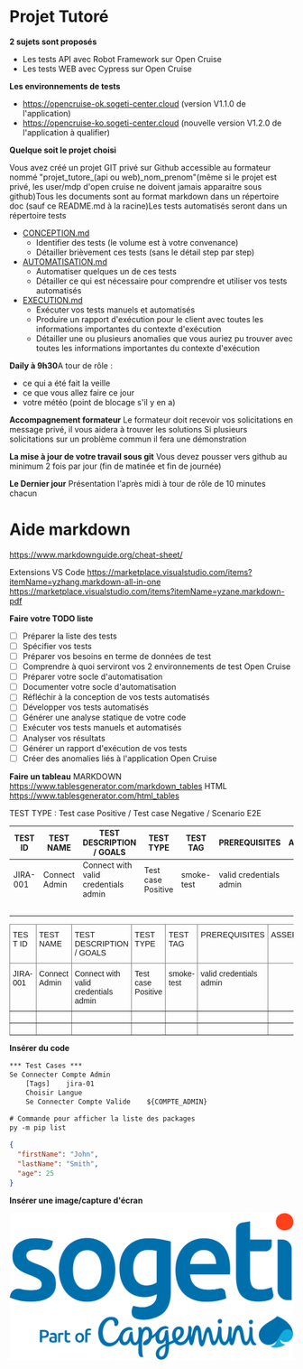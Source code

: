 # Projet Tutoré

**2 sujets sont proposés**

- Les tests API avec Robot Framework sur Open Cruise
- Les tests WEB avec Cypress sur Open Cruise

**Les environnements de tests**

- https://opencruise-ok.sogeti-center.cloud  (version V1.1.0 de l'application)
- https://opencruise-ko.sogeti-center.cloud  (nouvelle version V1.2.0 de l'application à qualifier)

**Quelque soit le projet choisi**

Vous avez créé un projet GIT privé sur Github accessible au formateur nommé "projet_tutore_(api ou web)_nom_prenom"(même si le projet est privé, les user/mdp d'open cruise ne doivent jamais apparaitre sous github)Tous les documents sont au format markdown dans un répertoire doc (sauf ce README.md à la racine)Les tests automatisés seront dans un répertoire tests

- [CONCEPTION.md](doc/CONCEPTION.md)
  - Identifier des tests (le volume est à votre convenance)
  - Détailler brièvement ces tests (sans le détail step par step)
- [AUTOMATISATION.md](doc/AUTOMATISATION.md)
  - Automatiser quelques un de ces tests
  - Détailler ce qui est nécessaire pour comprendre et utiliser vos tests automatisés
- [EXECUTION.md](doc/EXECUTION.md)
  - Exécuter vos tests manuels et automatisés
  - Produire un rapport d'exécution pour le client avec toutes les informations importantes du contexte d'exécution
  - Détailler une ou plusieurs anomalies que vous auriez pu trouver avec toutes les informations importantes du contexte d'exécution

**Daily à 9h30**A tour de rôle :

- ce qui a été fait la veille
- ce que vous allez faire ce jour
- votre météo (point de blocage s'il y en a)

**Accompagnement formateur**
Le formateur doit recevoir vos solicitations en message privé, il vous aidera à trouver les solutions
Si plusieurs solicitations sur un problème commun il fera une démonstration

**La mise à jour de votre travail sous git**
Vous devez pousser vers github au minimum 2 fois par jour (fin de matinée et fin de journée)

**Le Dernier jour**
Présentation l'après midi à tour de rôle de 10 minutes chacun

# Aide markdown

https://www.markdownguide.org/cheat-sheet/

Extensions VS Code
https://marketplace.visualstudio.com/items?itemName=yzhang.markdown-all-in-one
https://marketplace.visualstudio.com/items?itemName=yzane.markdown-pdf

**Faire votre TODO liste**

- [ ] Préparer la liste des tests
- [ ] Spécifier vos tests
- [ ] Préparer vos besoins en terme de données de test
- [ ] Comprendre à quoi serviront vos 2 environnements de test Open Cruise
- [ ] Préparer votre socle d'automatisation
- [ ] Documenter votre socle d'automatisation
- [ ] Réfléchir à la conception de vos tests automatisés
- [ ] Développer vos tests automatisés
- [ ] Générer une analyse statique de votre code
- [ ] Exécuter vos tests manuels et automatisés
- [ ] Analyser vos résultats
- [ ] Générer un rapport d'exécution de vos tests
- [ ] Créer des anomalies liés à l'application Open Cruise

**Faire un tableau**
MARKDOWN https://www.tablesgenerator.com/markdown_tables
HTML     https://www.tablesgenerator.com/html_tables

TEST TYPE : Test case Positive / Test case Negative / Scenario E2E

| TEST ID  | TEST NAME     | TEST DESCRIPTION / GOALS             | TEST TYPE          | TEST TAG   | PREREQUISITES           | ASSERTIONS |
| -------- | ------------- | ------------------------------------ | ------------------ | ---------- | ----------------------- | ---------- |
| JIRA-001 | Connect Admin | Connect with valid credentials admin | Test case Positive | smoke-test | valid credentials admin |            |
|          |               |                                      |                    |            |                         |            |
|          |               |                                      |                    |            |                         |            |
|          |               |                                      |                    |            |                         |            |
|          |               |                                      |                    |            |                         |            |
|          |               |                                      |                    |            |                         |            |

<style type="text/css">
.tg  {border-collapse:collapse;border-spacing:0;}
.tg td{border-color:black;border-style:solid;border-width:1px;font-family:Arial, sans-serif;font-size:14px;
  overflow:hidden;padding:10px 5px;word-break:normal;}
.tg th{border-color:black;border-style:solid;border-width:1px;font-family:Arial, sans-serif;font-size:14px;
  font-weight:normal;overflow:hidden;padding:10px 5px;word-break:normal;}
.tg .tg-0pky{border-color:inherit;text-align:left;vertical-align:top}
</style>

<table class="tg">
<thead>
  <tr>
    <th class="tg-0pky">TEST ID</th>
    <th class="tg-0pky">TEST NAME</th>
    <th class="tg-0pky">TEST DESCRIPTION / GOALS</th>
    <th class="tg-0pky">TEST TYPE</th>
    <th class="tg-0pky">TEST TAG</th>
    <th class="tg-0pky">PREREQUISITES</th>
    <th class="tg-0pky">ASSERTIONS</th>
  </tr>
</thead>
<tbody>
  <tr>
    <td class="tg-0pky">JIRA-001</td>
    <td class="tg-0pky">Connect Admin</td>
    <td class="tg-0pky">Connect with valid credentials admin</td>
    <td class="tg-0pky">Test case Positive</td>
    <td class="tg-0pky">smoke-test</td>
    <td class="tg-0pky">valid credentials admin</td>
    <td class="tg-0pky"></td>
  </tr>
  <tr>
    <td class="tg-0pky"></td>
    <td class="tg-0pky"></td>
    <td class="tg-0pky"></td>
    <td class="tg-0pky"></td>
    <td class="tg-0pky"></td>
    <td class="tg-0pky"></td>
    <td class="tg-0pky"></td>
  </tr>
  <tr>
    <td class="tg-0pky"></td>
    <td class="tg-0pky"></td>
    <td class="tg-0pky"></td>
    <td class="tg-0pky"></td>
    <td class="tg-0pky"></td>
    <td class="tg-0pky"></td>
    <td class="tg-0pky"></td>
  </tr>
</tbody>
</table>

**Insérer du code**

```
*** Test Cases ***
Se Connecter Compte Admin
    [Tags]    jira-01
    Choisir Langue
    Se Connecter Compte Valide    ${COMPTE_ADMIN}
```

```shell
# Commande pour afficher la liste des packages  
py -m pip list
```

```json
{
  "firstName": "John",
  "lastName": "Smith",
  "age": 25
}
```

**Insérer une image/capture d'écran**

![SOGETI LOGO](doc/sogeti.png)
